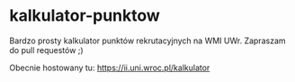 # kalkulator-punktow
Bardzo prosty kalkulator punktów rekrutacyjnych na WMI UWr. Zapraszam do pull requestów  ;)

Obecnie hostowany tu: https://ii.uni.wroc.pl/kalkulator
